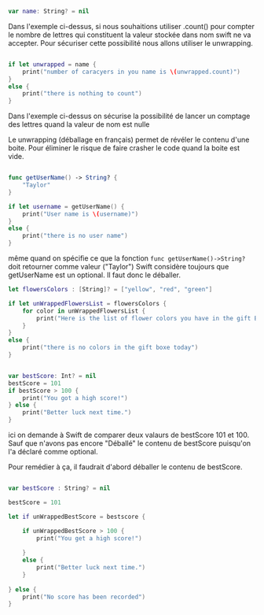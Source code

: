 ```swift
var name: String? = nil 
```

Dans l'exemple ci-dessus, si nous souhaitions utiliser .count() pour compter le nombre de lettres qui constituent la valeur stockée dans nom swift ne va accepter. Pour sécuriser cette possibilité nous allons utiliser le unwrapping. 

```swift

if let unwrapped = name {
    print("number of caracyers in you name is \(unwrapped.count)")
}
else {
    print("there is nothing to count")
}

```

Dans l'exemple ci-dessus on sécurise la possibilité de lancer un comptage des lettres quand la valeur de nom est nulle 

Le unwrapping (déballage en français) permet de révéler le contenu d'une boite. Pour éliminer le risque de faire crasher le code quand la boite est vide. 

```swift

func getUserName() -> String? {
    "Taylor"
}

if let username = getUserName() {
    print("User name is \(username)")
}
else {
    print("there is no user name")
}
```

même quand on spécifie ce que la fonction `func getUserName()->String?` doit retourner comme valeur ("Taylor") Swift  considère toujours que getUserName est un optional. Il faut donc le déballer. 

```swift
let flowersColors : [String]? = ["yellow", "red", "green"]

if let unWrappedFlowersList = flowersColors {
    for color in unWrappedFlowersList {
        print("Here is the list of flower colors you have in the gift Box \(colors)")
    }
}
else {
    print("there is no colors in the gift boxe today")
}
```

```Swift

var bestScore: Int? = nil
bestScore = 101
if bestScore > 100 {
	print("You got a high score!")
} else {
	print("Better luck next time.")
}

```
ici on demande à Swift de comparer deux valaurs de bestScore 101 et 100. Sauf que n'avons pas encore "Déballé" le contenu de bestScore puisqu'on l'a déclaré comme optional.

Pour remédier à ça, il faudrait d'abord déballer le contenu de bestScore. 

```Swift

var bestScore : String? = nil 

bestScore = 101

let if unWrappedBestScore = bestscore {

    if unWrappedBestScore > 100 {
        print("You get a high score!")
    
    }
    else {
        print("Better luck next time.")
    } 
    
} else {
    print("No score has been recorded")
}

```